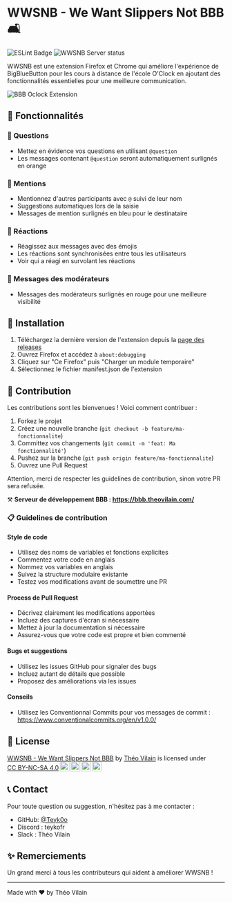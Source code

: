 # WWSNB - We Want Slippers Not BBB 🛋️

![ESLint Badge](https://github.com/Teyk0o/wwsnb/actions/workflows/lint.yml/badge.svg) ![WWSNB Server status](https://img.shields.io/uptimerobot/status/m798079281-2744b94467ea7e8881494d06)


WWSNB est une extension Firefox et Chrome qui améliore l'expérience de BigBlueButton pour les cours à distance de l'école O'Clock en ajoutant des fonctionnalités essentielles pour une meilleure communication.

![BBB Oclock Extension](https://github.com/user-attachments/assets/ffc63b95-eb5a-456d-ac24-a71c7ce06824)

## 🌟 Fonctionnalités

### 🎯 Questions
- Mettez en évidence vos questions en utilisant `@question`
- Les messages contenant `@question` seront automatiquement surlignés en orange

### 👋 Mentions
- Mentionnez d'autres participants avec `@` suivi de leur nom
- Suggestions automatiques lors de la saisie
- Messages de mention surlignés en bleu pour le destinataire

### 👀 Réactions
- Réagissez aux messages avec des émojis
- Les réactions sont synchronisées entre tous les utilisateurs
- Voir qui a réagi en survolant les réactions

### 👑 Messages des modérateurs
- Messages des modérateurs surlignés en rouge pour une meilleure visibilité

## 🚀 Installation

1. Téléchargez la dernière version de l'extension depuis la [page des releases](https://github.com/Teyk0o/wwsnb/releases)
2. Ouvrez Firefox et accédez à `about:debugging`
3. Cliquez sur "Ce Firefox" puis "Charger un module temporaire"
4. Sélectionnez le fichier manifest.json de l'extension

## 🤝 Contribution

Les contributions sont les bienvenues ! Voici comment contribuer :

1. Forkez le projet
2. Créez une nouvelle branche (`git checkout -b feature/ma-fonctionnalite`)
3. Committez vos changements (`git commit -m 'feat: Ma fonctionnalité'`)
4. Pushez sur la branche (`git push origin feature/ma-fonctionnalite`)
5. Ouvrez une Pull Request

Attention, merci de respecter les guidelines de contribution, sinon votre PR sera refusée.

⚒️ **Serveur de développement BBB : https://bbb.theovilain.com/**

### 📋 Guidelines de contribution

#### Style de code
- Utilisez des noms de variables et fonctions explicites
- Commentez votre code en anglais
- Nommez vos variables en anglais
- Suivez la structure modulaire existante
- Testez vos modifications avant de soumettre une PR

#### Process de Pull Request
- Décrivez clairement les modifications apportées
- Incluez des captures d'écran si nécessaire
- Mettez à jour la documentation si nécessaire
- Assurez-vous que votre code est propre et bien commenté

#### Bugs et suggestions
- Utilisez les issues GitHub pour signaler des bugs
- Incluez autant de détails que possible
- Proposez des améliorations via les issues

#### Conseils
- Utilisez les Conventionnal Commits pour vos messages de commit : https://www.conventionalcommits.org/en/v1.0.0/

## 📝 License

<p xmlns:cc="http://creativecommons.org/ns#" xmlns:dct="http://purl.org/dc/terms/"><a property="dct:title" rel="cc:attributionURL" href="https://github.com/Teyk0o/wwsnb">WWSNB - We Want Slippers Not BBB</a> by <a rel="cc:attributionURL dct:creator" property="cc:attributionName" href="https://github.com/Teyk0o">Théo Vilain</a> is licensed under <a href="https://creativecommons.org/licenses/by-nc-sa/4.0/?ref=chooser-v1" target="_blank" rel="license noopener noreferrer" style="display:inline-block;">CC BY-NC-SA 4.0<img style="height:22px!important;margin-left:3px;vertical-align:text-bottom;" src="https://mirrors.creativecommons.org/presskit/icons/cc.svg?ref=chooser-v1"><img style="height:22px!important;margin-left:3px;vertical-align:text-bottom;" src="https://mirrors.creativecommons.org/presskit/icons/by.svg?ref=chooser-v1"><img style="height:22px!important;margin-left:3px;vertical-align:text-bottom;" src="https://mirrors.creativecommons.org/presskit/icons/nc.svg?ref=chooser-v1"><img style="height:22px!important;margin-left:3px;vertical-align:text-bottom;" src="https://mirrors.creativecommons.org/presskit/icons/sa.svg?ref=chooser-v1"></a></p>

## 📞 Contact

Pour toute question ou suggestion, n'hésitez pas à me contacter :
- GitHub: [@Teyk0o](https://github.com/Teyk0o)
- Discord : teykofr
- Slack : Théo Vilain

## ✨ Remerciements

Un grand merci à tous les contributeurs qui aident à améliorer WWSNB !

---

Made with ❤️ by Théo Vilain
